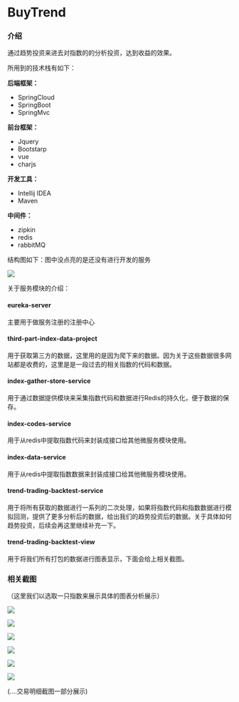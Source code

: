 # BuyTrend

### 介绍

通过趋势投资来进去对指数的的分析投资，达到收益的效果。

所用到的技术栈有如下：

**后端框架：**

- SpringCloud
- SpringBoot
- SpringMvc

**前台框架：**

- Jquery
- Bootstarp
- vue
- charjs

**开发工具：**

- Intellij IDEA 
- Maven

**中间件：**

- zipkin
- redis
- rabbitMQ

结构图如下：图中没点亮的是还没有进行开发的服务

![](https://upload-images.jianshu.io/upload_images/22691891-85fdc5d5c099587b.png?imageMogr2/auto-orient/strip%7CimageView2/2/w/1240)

关于服务模块的介绍：

#### eureka-server

主要用于做服务注册的注册中心

#### third-part-index-data-project

用于获取第三方的数据，这里用的是因为爬下来的数据。因为关于这些数据很多网站都是收费的，这里是是一段过去的相关指数的代码和数据。

#### index-gather-store-service

用于通过数据提供模块来采集指数代码和数据进行Redis的持久化，便于数据的保存。

#### index-codes-service

用于从redis中提取指数代码来封装成接口给其他微服务模块使用。

#### index-data-service

用于从redis中提取指数数据来封装成接口给其他微服务模块使用。

#### trend-trading-backtest-service

用于将所有获取的数据进行一系列的二次处理，如果将指数代码和指数数据进行模拟回测，提供了更多分析后的数据，给出我们的趋势投资后的数据。关于具体如何趋势投资，后续会再这里继续补充一下。

#### trend-trading-backtest-view

用于将我们所有打包的数据进行图表显示，下面会给上相关截图。

### 相关截图

（这里我们以选取一只指数来展示具体的图表分析展示）

![](https://upload-images.jianshu.io/upload_images/22691891-83cb121b8d6507ae.png?imageMogr2/auto-orient/strip%7CimageView2/2/w/1240)

![](https://upload-images.jianshu.io/upload_images/22691891-0b4d8bb08cd036b0.png?imageMogr2/auto-orient/strip%7CimageView2/2/w/1240)

![](https://upload-images.jianshu.io/upload_images/22691891-fa004027370e5405.png?imageMogr2/auto-orient/strip%7CimageView2/2/w/1240)

![](https://upload-images.jianshu.io/upload_images/22691891-66566a3058b24b8d.png?imageMogr2/auto-orient/strip%7CimageView2/2/w/1240)

![](https://upload-images.jianshu.io/upload_images/22691891-597938ebf0a42b1d.png?imageMogr2/auto-orient/strip%7CimageView2/2/w/1240)

![](https://upload-images.jianshu.io/upload_images/22691891-522925ed03ab57fe.png?imageMogr2/auto-orient/strip%7CimageView2/2/w/1240)

(....交易明细截图一部分展示)
